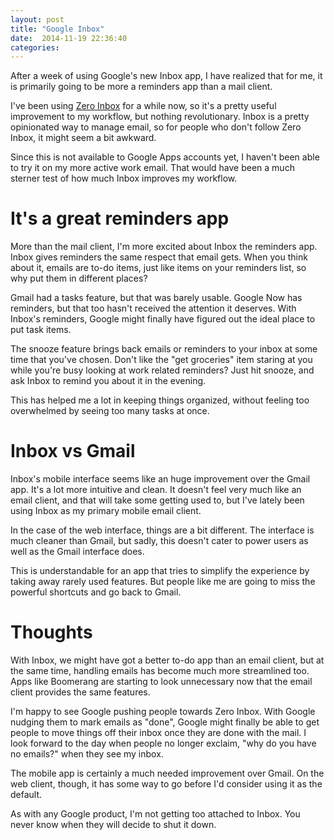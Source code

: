 ```yaml
---
layout: post
title: "Google Inbox"
date:  2014-11-19 22:36:40
categories: 
---
```


After a week of using Google's new Inbox app, I have realized that for me, it is primarily going to be more a reminders app than a mail client.

I've been using [Zero Inbox](http://blog.crowdstudio.in/posts/zero-inbox) for a while now, so it's a pretty useful improvement to my workflow, but nothing revolutionary. Inbox is a pretty opinionated way to manage email, so for people who don't follow Zero Inbox, it might seem a bit awkward.

Since this is not available to Google Apps accounts yet, I haven't been able to try it on my more active work email. That would have been a much sterner test of how much Inbox improves my workflow.

# It's a great reminders app

More than the mail client, I'm more excited about Inbox the reminders app. Inbox gives reminders the same respect that email gets. When you think about it, emails are to-do items, just like items on your reminders list, so why put them in different places?

Gmail had a tasks feature, but that was barely usable. Google Now has reminders, but that too hasn't received the attention it deserves. With Inbox's reminders, Google might finally have figured out the ideal place to put task items.

The snooze feature brings back emails or reminders to your inbox at some time that you've chosen. Don't like the "get groceries" item staring at you while you're busy looking at work related reminders? Just hit snooze, and ask Inbox to remind you about it in the evening.

This has helped me a lot in keeping things organized, without feeling too overwhelmed by seeing too many tasks at once.

# Inbox vs Gmail

Inbox's mobile interface seems like an huge improvement over the Gmail app. It's a lot more intuitive and clean. It doesn't feel very much like an email client, and that will take some getting used to, but I've lately been using Inbox as my primary mobile email client.

In the case of the web interface, things are a bit different. The interface is much cleaner than Gmail, but sadly, this doesn't cater to power users as well as the Gmail interface does.

This is understandable for an app that tries to simplify the experience by taking away rarely used features. But people like me are going to miss the powerful shortcuts and go back to Gmail.

# Thoughts

With Inbox, we might have got a better to-do app than an email client, but at the same time, handling emails has become much more streamlined too. Apps like Boomerang are starting to look unnecessary now that the email client provides the same features.

I'm happy to see Google pushing people towards Zero Inbox. With Google nudging them to mark emails as "done", Google might finally be able to get people to move things off their inbox once they are done with the mail. I look forward to the day when people no longer exclaim, "why do you have no emails?" when they see my inbox.

The mobile app is certainly a much needed improvement over Gmail. On the web client, though, it has some way to go before I'd consider using it as the default.

As with any Google product, I'm not getting too attached to Inbox. You never know when they will decide to shut it down.
